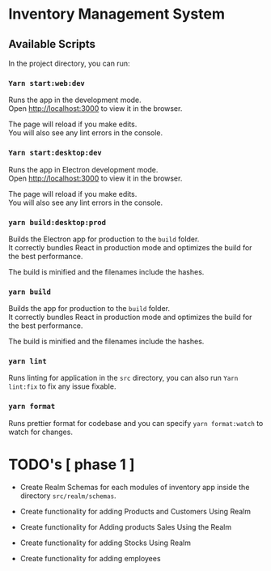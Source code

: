 # Inventory Management System

## Available Scripts

In the project directory, you can run:

### `Yarn start:web:dev`

Runs the app in the development mode.<br>
Open [http://localhost:3000](http://localhost:3000) to view it in the browser.

The page will reload if you make edits.<br>
You will also see any lint errors in the console.

### `Yarn start:desktop:dev`

Runs the app in Electron development mode.<br>
Open [http://localhost:3000](http://localhost:3000) to view it in the browser.

The page will reload if you make edits.<br>
You will also see any lint errors in the console.


### `yarn build:desktop:prod`

Builds the Electron app for production to the `build` folder.<br>
It correctly bundles React in production mode and optimizes the build for the best performance.

The build is minified and the filenames include the hashes.<br>


### `yarn build`

Builds the app for production to the `build` folder.<br>
It correctly bundles React in production mode and optimizes the build for the best performance.

The build is minified and the filenames include the hashes.<br>

### `yarn lint`

Runs linting for application in the `src` directory, you can also run  `Yarn lint:fix` to fix any issue fixable.

### `yarn format`

Runs prettier format for codebase and you can specify  `yarn format:watch` to watch for changes.

# TODO's  [ phase 1 ]

- Create Realm Schemas for each modules of inventory app inside the directory  `src/realm/schemas`. 

- Create functionality for adding Products and Customers Using Realm

- Create functionality for Adding products Sales Using the Realm

- Create functionality for adding Stocks Using Realm

- Create functionality for adding employees
